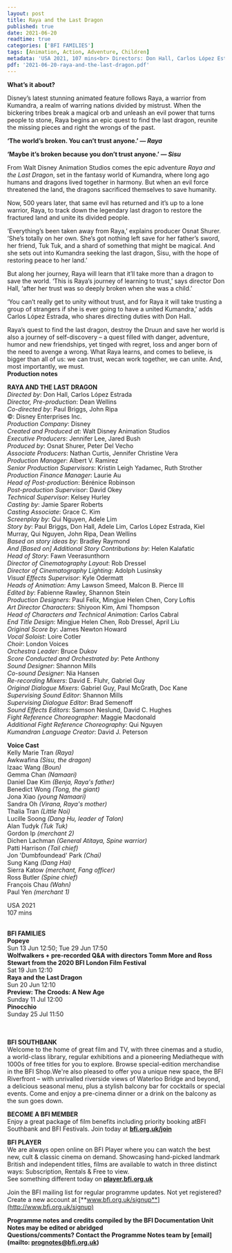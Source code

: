 ```yaml
---
layout: post
title: Raya and the Last Dragon
published: true
date: 2021-06-20
readtime: true
categories: ['BFI FAMILIES']
tags: [Animation, Action, Adventure, Children]
metadata: 'USA 2021, 107 mins<br> Directors: Don Hall, Carlos López Estrada'
pdf: '2021-06-20-raya-and-the-last-dragon.pdf'
---
```

**What’s it about?**

Disney’s latest stunning animated feature follows Raya, a warrior from Kumandra, a realm of warring nations divided by mistrust. When the bickering tribes break a magical orb and unleash an evil power that turns people to stone, Raya begins an epic quest to find the last dragon, reunite the missing pieces and right the wrongs of the past.<br>

**‘The world’s broken. You can’t trust anyone.’ _— Raya_**<br>

**‘Maybe it’s broken because you don’t trust anyone.’ _— Sisu_**<br>

From Walt Disney Animation Studios comes the epic adventure _Raya and the Last Dragon_, set in the fantasy world of Kumandra, where long ago  humans and dragons lived together in harmony. But when an evil force  threatened the land, the dragons sacrificed themselves to save humanity.

Now, 500 years later, that same evil has returned and it’s up to a lone warrior, Raya, to track down the legendary last dragon to restore the fractured land and unite its divided people.

‘Everything’s been taken away from Raya,’ explains producer Osnat Shurer. ‘She’s totally on her own. She’s got nothing left save for her father’s sword, her friend, Tuk Tuk, and a shard of something that might be magical. And she sets out into Kumandra seeking the last dragon, Sisu, with the hope of restoring peace to her land.’

But along her journey, Raya will learn that it’ll take more than a dragon to save the world. ‘This is Raya’s journey of learning to trust,’ says director Don Hall, ‘after her trust was so deeply broken when she was a child.’

‘You can’t really get to unity without trust, and for Raya it will take trusting a group of strangers if she is ever going to have a united Kumandra,’ adds Carlos López Estrada, who shares directing duties with Don Hall.

Raya’s quest to find the last dragon, destroy the Druun and save her world is also a journey of self-discovery – a quest filled with danger, adventure, humor and new friendships, yet tinged with regret, loss and anger born of the need to avenge a wrong. What Raya learns, and comes to believe, is bigger than all of us: we can trust, wecan work together, we can unite. And, most importantly, we must.<br>
**Production notes**<br>

**RAYA AND THE LAST DRAGON**<br>
_Directed by_: Don Hall, Carlos López Estrada  
_Director, Pre-production_: Dean Wellins  
_Co-directed by_: Paul Briggs, John Ripa  
©: Disney Enterprises Inc.  
_Production Company_: Disney  
_Created and Produced at_: Walt Disney Animation Studios  
_Executive Producers_: Jennifer Lee, Jared Bush  
_Produced by_: Osnat Shurer, Peter Del Vecho  
_Associate Producers_: Nathan Curtis, Jennifer Christine Vera  
_Production Manager_: Albert V. Ramirez  
_Senior Production Supervisors_: Kristin Leigh Yadamec, Ruth Strother  
_Production Finance Manager_: Laurie Au  
_Head of Post-production_: Bérénice Robinson  
_Post-production Supervisor_: David Okey  
_Technical Supervisor_: Kelsey Hurley  
_Casting by_: Jamie Sparer Roberts  
_Casting Associate_: Grace C. Kim  
_Screenplay by_: Qui Nguyen, Adele Lim  
_Story by_: Paul Briggs, Don Hall, Adele Lim, Carlos López Estrada, Kiel Murray, Qui Nguyen, John Ripa, Dean Wellins  
_Based on story ideas by_: Bradley Raymond  
_And [Based on] Additional Story Contributions by_: Helen Kalafatic  
_Head of Story_: Fawn Veerasunthorn  
_Director of Cinematography Layout_: Rob Dressel  
_Director of Cinematography Lighting_: Adolph Lusinsky  
_Visual Effects Supervisor_: Kyle Odermatt  
_Heads of Animation_: Amy Lawson Smeed, Malcon B. Pierce III  
_Edited by_: Fabienne Rawley, Shannon Stein  
_Production Designers_: Paul Felix, Mingjue Helen Chen, Cory Loftis  
_Art Director Characters_: Shiyoon Kim, Ami Thompson  
_Head of Characters and Technical Animation_: Carlos Cabral<br>
_End Title Design_: Mingjue Helen Chen, Rob Dressel, April Liu  
_Original Score by_: James Newton Howard  
_Vocal Soloist_: Loire Cotler  
_Choir_: London Voices  
_Orchestra Leader_: Bruce Dukov<br>
_Score Conducted and Orchestrated by_: Pete Anthony  
_Sound Designer_: Shannon Mills  
_Co-sound Designer_: Nia Hansen  
_Re-recording Mixers_: David E. Fluhr, Gabriel Guy  
_Original Dialogue Mixers_: Gabriel Guy, Paul McGrath, Doc Kane  
_Supervising Sound Editor_: Shannon Mills  
_Supervising Dialogue Editor_: Brad Semenoff  
_Sound Effects Editors_: Samson Neslund, David C. Hughes  
_Fight Reference Choreographer_: Maggie Macdonald  
_Additional Fight Reference Choreography_: Qui Nguyen  
_Kumandran Language Creator_: David J. Peterson

**Voice Cast**<br>
Kelly Marie Tran _(Raya)_  
Awkwafina _(Sisu, the dragon)_  
Izaac Wang _(Boun)_  
Gemma Chan _(Namaari)_  
Daniel Dae Kim _(Benja, Raya's father)_  
Benedict Wong _(Tong, the giant)_  
Jona Xiao _(young Namaari)_  
Sandra Oh _(Virana, Raya's mother)_  
Thalia Tran _(Little Noi)_  
Lucille Soong _(Dang Hu, leader of Talon)_  
Alan Tudyk _(Tuk Tuk)_  
Gordon Ip _(merchant 2)_  
Dichen Lachman _(General Atitaya, Spine warrior)_  
Patti Harrison _(Tail chief)_  
Jon 'Dumbfoundead' Park _(Chai)_  
Sung Kang _(Dang Hai)_  
Sierra Katow _(merchant, Fang officer)_  
Ross Butler _(Spine chief)_  
François Chau _(Wahn)_  
Paul Yen _(merchant 1)_<br>

USA 2021<br> 
107 mins
<br><br>


**BFI FAMILIES**<br>
**Popeye**<br>
Sun 13 Jun 12:50; Tue 29 Jun 17:50<br>
**Wolfwalkers + pre-recorded Q&A with directors Tomm More and Ross Stewart from the 2020 BFI London Film Festival**<br>
Sat 19 Jun 12:10<br>
**Raya and the Last Dragon**<br>
Sun 20 Jun 12:10<br>
**Preview: The Croods: A New Age**<br>
Sunday 11 Jul 12:00<br>
**Pinocchio**<br>
Sunday 25 Jul 11:50<br>
<br><br>

**BFI SOUTHBANK**  
Welcome to the home of great film and TV, with three cinemas and a studio, a world-class library, regular exhibitions and a pioneering Mediatheque with 1000s of free titles for you to explore. Browse special-edition merchandise in the BFI Shop.We&#39;re also pleased to offer you a unique new space, the BFI Riverfront – with unrivalled riverside views of Waterloo Bridge and beyond, a delicious seasonal menu, plus a stylish balcony bar for cocktails or special events. Come and enjoy a pre-cinema dinner or a drink on the balcony as the sun goes down.  

**BECOME A BFI MEMBER**  
Enjoy a great package of film benefits including priority booking atBFI Southbank and BFI Festivals. Join today at [**bfi.org.uk/join**](http://www.bfi.org.uk/join)  

**BFI PLAYER**  
 We are always open online on BFI Player where you can watch the best new, cult &amp; classic cinema on demand. Showcasing hand-picked landmark British and independent titles, films are available to watch in three distinct ways: Subscription, Rentals &amp; Free to view.<br> 
See something different today on [**player.bfi.org.uk**](https://player.bfi.org.uk/)

Join the BFI mailing list for regular programme updates. Not yet registered? Create a new account at [**www.bfi.org.uk/signup**](http://www.bfi.org.uk/signup)

**Programme notes and credits compiled by the BFI Documentation Unit  
Notes may be edited or abridged  
Questions/comments? Contact the Programme Notes team by [email](mailto: prognotes@bfi.org.uk)**
